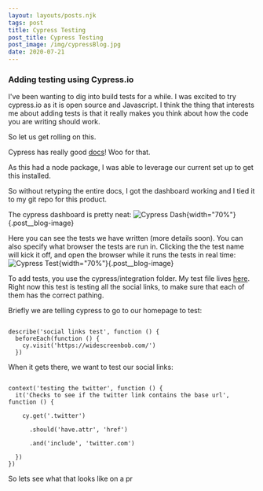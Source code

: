 ```yaml
---
layout: layouts/posts.njk
tags: post
title: Cypress Testing
post_title: Cypress Testing
post_image: /img/cypressBlog.jpg
date: 2020-07-21
---
```


### Adding testing using Cypress.io

I've been wanting to dig into build tests for a while. I was excited to try cypress.io as it is open source and Javascript. I think the thing that interests me about adding tests is that it really makes you think about how the code you are writing should work.

So let us get rolling on this.

Cypress has really good [docs](https://docs.cypress.io/guides/getting-started/installing-cypress.html#System-requirements)! Woo for that.

As this had a node package, I was able to leverage our current set up to get this installed.

So without retyping the entire docs, I got the dashboard working and I tied it to my git repo for this product.

The cypress dashboard is pretty neat:
![Cypress Dash](/img/cypressDash.png){width="70%"}{.post__blog-image}

Here you can see the tests we have written (more details soon). You can also specify what browser the tests are run in. Clicking the the test name will kick it off, and open the browser while it runs the tests in real time:
![Cypress Test](/img/cypressTest.png){width="70%"}{.post__blog-image}

To add tests, you use the cypress/integration folder.
My test file lives [here](https://github.com/widescreenBob/11typersonalblog/blob/master/cypress/integration/social_test.js). Right now this test is testing all the social links, to make sure that each of them has the correct pathing.

Briefly we are telling cypress to go to our homepage to test:

<code>
describe('social links test', function () {
&nbsp;&nbsp;beforeEach(function () {
&nbsp;&nbsp;&nbsp;&nbsp;cy.visit('https://widescreenbob.com/')
&nbsp;&nbsp;})
</code>

When it gets there, we want to test our social links:

<code>
context('testing the twitter', function () {
&nbsp;&nbsp;it('Checks to see if the twitter link contains the base url', function () {<br/>
&nbsp;&nbsp;&nbsp;&nbsp;cy.get('.twitter')<br/>
&nbsp;&nbsp;&nbsp;&nbsp;&nbsp;&nbsp;.should('have.attr', 'href')<br/>
&nbsp;&nbsp;&nbsp;&nbsp;&nbsp;&nbsp;.and('include', 'twitter.com')<br/>
&nbsp;&nbsp;})
})
</code>

So lets see what that looks like on a pr

